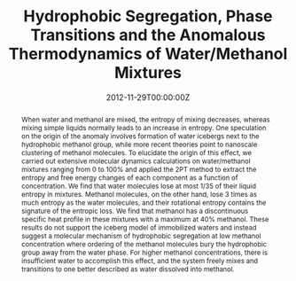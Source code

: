 ---
title: "Hydrophobic Segregation, Phase Transitions and the Anomalous Thermodynamics of Water/Methanol Mixtures"
authors:
- Tod Pascal
- William A Goddard
date: "2012-11-29T00:00:00Z"
doi: "10.1021/jp309693d"
abstract: "When water and methanol are mixed, the entropy of mixing decreases, whereas mixing simple liquids normally leads to an increase in entropy. One speculation on the origin of the anomaly involves formation of water icebergs next to the hydrophobic methanol group, while more recent theories point to nanoscale clustering of methanol molecules. To elucidate the origin of this effect, we carried out extensive molecular dynamics calculations on water/methanol mixtures ranging from 0 to 100% and applied the 2PT method to extract the entropy and free energy changes of each component as a function of concentration.

We find that water molecules lose at most 1/35 of their liquid entropy in mixtures. Methanol molecules, on the other hand, lose 3 times as much entropy as the water molecules, and their rotational entropy contains the signature of the entropic loss. We find that methanol has a discontinuous specific heat profile in these mixtures with a maximum at 40% methanol.

These results do not support the iceberg model of immobilized waters and instead suggest a molecular mechanism of hydrophobic segregation at low methanol concentration where ordering of the methanol molecules bury the hydrophobic group away from the water phase. For higher methanol concentrations, there is insufficient water to accomplish this effect, and the system freely mixes and transitions to one better described as water dissolved into methanol.
"
links:
- name: Main Paper
  url: "publication/jp309693d/022.jp309693d.pdf"



publication: "The Journal of Physical Chemistry B"
publication_types: ["article-journal"]
---